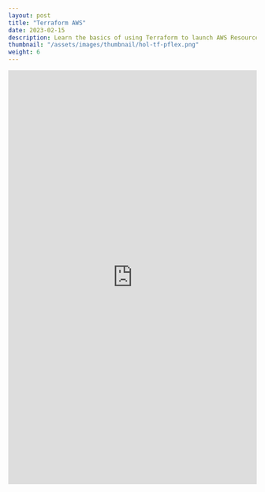 ```yaml
---
layout: post
title: "Terraform AWS"
date: 2023-02-15
description: Learn the basics of using Terraform to launch AWS Resources
thumbnail: "/assets/images/thumbnail/hol-tf-pflex.png"
weight: 6
---
```


<iframe width="100%" height="840" sandbox="allow-forms allow-modals allow-popups allow-same-origin allow-scripts" src="https://play.instruqt.com/embed/dell/tracks/terraform-aws?token=em_OFZBJE_88jVn-lC7" style="border: 0;"></iframe>
